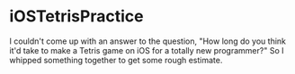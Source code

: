 # iOSTetrisPractice
I couldn't come up with an answer to the question, "How long do you think it'd take to make a Tetris game on iOS for a totally new programmer?" So I whipped something together to get some rough estimate.
